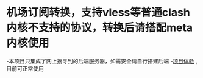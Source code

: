 # 机场订阅转换，支持vless等普通clash内核不支持的协议，转换后请搭配meta内核使用
-本项目只集成了网上搜寻到的后端服务器，如需安全请自行搭建后端
-[项目体验](https://www.wyattapp.tk/)  ,目前可正常使用
